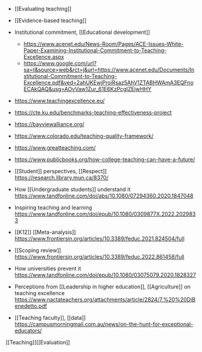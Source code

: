 - [[Evaluating teaching]]
- [[Evidence-based teaching]]

- Institutional commitment, [[Educational development]]
	-  https://www.acenet.edu/News-Room/Pages/ACE-Issues-White-Paper-Examining-Institutional-Commitment-to-Teaching-Excellence.aspx
	-  https://www.google.com/url?sa=t&source=web&rct=j&url=https://www.acenet.edu/Documents/Institutional-Commitment-to-Teaching-Excellence.pdf&ved=2ahUKEwjProiRsaz5AhV1ZTABHWAmA3EQFnoECAkQAQ&usg=AOvVaw1Zur_61E6KzPcgIZEjwHHY

- https://www.teachingexcellence.eu/
- https://cte.ku.edu/benchmarks-teaching-effectiveness-project
- https://bayviewalliance.org/
- https://www.colorado.edu/teaching-quality-framework/

- https://www.greatteaching.com/

- https://www.publicbooks.org/how-college-teaching-can-have-a-future/

- [[Student]] perspectives, [[Respect]] https://research.library.mun.ca/8370/
- How [[Undergraduate students]] understand it https://www.tandfonline.com/doi/abs/10.1080/07294360.2020.1847048

- Inspiring teaching and learning https://www.tandfonline.com/doi/epub/10.1080/0309877X.2022.2029833

- [[K12]] [[Meta-analysis]] https://www.frontiersin.org/articles/10.3389/feduc.2021.824504/full

- [[Scoping review]] https://www.frontiersin.org/articles/10.3389/feduc.2022.861458/full

- How universities prevent it https://www.tandfonline.com/doi/epub/10.1080/03075079.2020.1828327

- Perceptions from [[Leadership in higher education]], [[Agriculture]] on teaching excellence https://www.nactateachers.org/attachments/article/2824/7.%20%20DiBenedetto.pdf

- [[Teaching faculty]], [[data]] https://campusmorningmail.com.au/news/on-the-hunt-for-exceptional-educators/

[[Teaching]][[Evaluation]]
